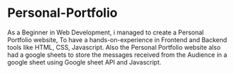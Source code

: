 # Personal-Portfolio
As a Beginner in Web Development, i managed to create a Personal Portfolio website, To have a hands-on-experience in Frontend and Backend tools like HTML, CSS, Javascript. Also the Personal Portfolio website also had a google sheets to store the messages received from the Audience in a google sheet using Google sheet API and Javascript.
